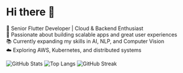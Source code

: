 # Hi there 👋

🚀 Senior Flutter Developer | Cloud & Backend Enthusiast  
🎯 Passionate about building scalable apps and great user experiences  
📚 Currently expanding my skills in AI, NLP, and Computer Vision  
☁️ Exploring AWS, Kubernetes, and distributed systems  


![GitHub Stats](https://github-readme-stats.vercel.app/api?username=juan-campuzano&show_icons=true&theme=radical)
![Top Langs](https://github-readme-stats.vercel.app/api/top-langs/?username=juan-campuzano&layout=compact&theme=radical)
![GitHub Streak](https://streak-stats.demolab.com?user=juan-campuzano&theme=radical&hide_border=true)


<!--
**juan-campuzano/juan-campuzano** is a ✨ _special_ ✨ repository because its `README.md` (this file) appears on your GitHub profile.

Here are some ideas to get you started:

- 🔭 I’m currently working on ...
- 🌱 I’m currently learning ...
- 👯 I’m looking to collaborate on ...
- 🤔 I’m looking for help with ...
- 💬 Ask me about ...
- 📫 How to reach me: ...
- 😄 Pronouns: ...
- ⚡ Fun fact: ...
-->
